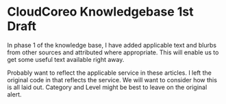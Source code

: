 # CloudCoreo Knowledgebase 1st Draft

In phase 1 of the knowledge base, I have added applicable text and blurbs from other sources and attributed where appropriate. This will enable us to get some useful text available right away.

Probably want to reflect the applicable service in these articles. I left the original code in that reflects the service. We will want to consider how this is all laid out. Category and Level might be best to leave on the original alert.
